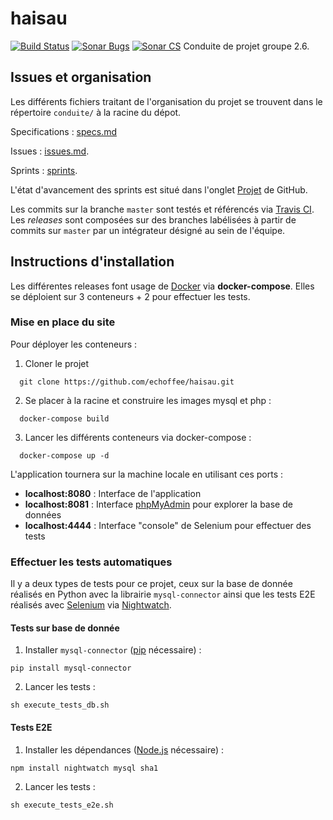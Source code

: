 # haisau
[![Build Status](https://travis-ci.com/echoffee/haisau.svg?branch=master)](https://travis-ci.com/echoffee/haisau)
[![Sonar Bugs](https://sonarcloud.io/api/project_badges/measure?project=echoffee_haisau&metric=bugs)](https://sonarcloud.io/dashboard?id=echoffee_haisau)
[![Sonar CS](https://sonarcloud.io/api/project_badges/measure?project=echoffee_haisau&metric=code_smells)](https://sonarcloud.io/dashboard?id=echoffee_haisau)
Conduite de projet groupe 2.6.

## Issues et organisation
Les différents fichiers traitant de l'organisation du projet se trouvent dans le répertoire `conduite/` à
la racine du dépot.

Specifications : [specs.md](https://github.com/echoffee/haisau/blob/master/conduite/documentation/specs.md)

Issues : [issues.md](https://github.com/echoffee/haisau/blob/master/conduite/issues.md).

Sprints : [sprints](https://github.com/echoffee/haisau/blob/master/conduite/sprints).

L'état d'avancement des sprints est situé dans l'onglet [Projet](https://github.com/echoffee/haisau/projects) de GitHub.

Les commits sur la branche `master` sont testés et référencés via [Travis CI](https://travis-ci.com/echoffee/travis-test).
Les *releases* sont composées sur des branches labélisées à partir de commits sur `master` par un intégrateur désigné au sein de l'équipe.

## Instructions d'installation

Les différentes releases font usage de [Docker](https://www.docker.com/) via **docker-compose**.
Elles se déploient sur 3 conteneurs + 2 pour effectuer les tests.

### Mise en place du site

Pour déployer les conteneurs :
  1. Cloner le projet
  ```
    git clone https://github.com/echoffee/haisau.git   
  ```
  2. Se placer à la racine et construire les images mysql et php :
  ```
    docker-compose build
  ```
  3. Lancer les différents conteneurs via docker-compose :
  ```
    docker-compose up -d
  ```

L'application tournera sur la machine locale en utilisant ces ports :
- **localhost:8080** : Interface de l'application
- **localhost:8081** : Interface [phpMyAdmin](https://www.phpmyadmin.net/) pour explorer la base de données
- **localhost:4444** : Interface "console" de Selenium pour effectuer des tests


### Effectuer les tests automatiques

Il y a deux types de tests pour ce projet, ceux sur la base de donnée réalisés en Python avec la librairie `mysql-connector` 
ainsi que les tests E2E réalisés avec [Selenium](https://www.seleniumhq.org/) via [Nightwatch](http://nightwatchjs.org/).

#### Tests sur base de donnée

  1. Installer `mysql-connector` ([pip](https://pip.pypa.io/en/stable/installing/) nécessaire) :
  ```
  pip install mysql-connector
  ```
  
  2. Lancer les tests :
  ```
  sh execute_tests_db.sh
  ```

#### Tests E2E

  1. Installer les dépendances ([Node.js](https://nodejs.org/en/download/) nécessaire) :
  ```
  npm install nightwatch mysql sha1
  ```
  
  2. Lancer les tests :
  ```
  sh execute_tests_e2e.sh
  ```
